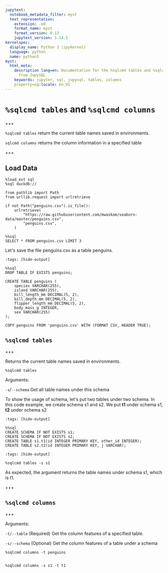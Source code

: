 ```yaml
---
jupytext:
  notebook_metadata_filter: myst
  text_representation:
    extension: .md
    format_name: myst
    format_version: 0.13
    jupytext_version: 1.14.5
kernelspec:
  display_name: Python 3 (ipykernel)
  language: python
  name: python3
myst:
  html_meta:
    description lang=en: Documentation for the %sqlcmd tables and %sqlcmd columns
      from JupySQL
    keywords: jupyter, sql, jupysql, tables, columns
    property=og:locale: en_US
---
```


# `%sqlcmd tables` and `%sqlcmd columns`

+++

`%sqlcmd tables` return the current table names saved in environments.

`sqlcmd columns` returns the column information in a specified table

+++

## Load Data

```{code-cell} ipython3
%load_ext sql
%sql duckdb://
```

```{code-cell} ipython3
from pathlib import Path
from urllib.request import urlretrieve

if not Path("penguins.csv").is_file():
    urlretrieve(
        "https://raw.githubusercontent.com/mwaskom/seaborn-data/master/penguins.csv",
        "penguins.csv",
    )
```

```{code-cell} ipython3
%%sql
SELECT * FROM penguins.csv LIMIT 3
```

Let's save the file penguins.csv as a table penguins.

```{code-cell} ipython3
:tags: [hide-output]

%%sql 
DROP TABLE IF EXISTS penguins;

CREATE TABLE penguins (
    species VARCHAR(255),
    island VARCHAR(255),
    bill_length_mm DECIMAL(5, 2),
    bill_depth_mm DECIMAL(5, 2),
    flipper_length_mm DECIMAL(5, 2),
    body_mass_g INTEGER,
    sex VARCHAR(255)
);

COPY penguins FROM 'penguins.csv' WITH (FORMAT CSV, HEADER TRUE);
```

## `%sqlcmd tables`

+++

Returns the current table names saved in environments.

```{code-cell} ipython3
%sqlcmd tables
```

Arguments:

`-s`/`--schema` Get all table names under this schema 

To show the usage of schema, let's put two tables under two schema.
In this code example, we create schema s1 and s2. We put **t1** under schema s1, **t2** under schema s2

```{code-cell} ipython3
:tags: [hide-output]

%%sql
CREATE SCHEMA IF NOT EXISTS s1;
CREATE SCHEMA IF NOT EXISTS s2;
CREATE TABLE s1.t1(id INTEGER PRIMARY KEY, other_id INTEGER);
CREATE TABLE s2.t2(id INTEGER PRIMARY KEY, j VARCHAR);
```

```{code-cell} ipython3
:tags: [hide-output]

%sqlcmd tables -s s1
```

As expected, the argument returns the table names under schema s1, which is t1.

+++

## `%sqlcmd columns`

+++

Arguments:

`-t/--table` (Required) Get the column features of a specified table. 

`-s/--schema` (Optional) Get the column features of a table under a schema

```{code-cell} ipython3
%sqlcmd columns -t penguins
```

```{code-cell} ipython3

%sqlcmd columns -s s1 -t t1
```